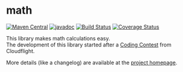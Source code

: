 # math

[![Maven Central](https://maven-badges.herokuapp.com/maven-central/io.rala/math/badge.svg)](https://maven-badges.herokuapp.com/maven-central/io.rala/math)
[![javadoc](https://javadoc.io/badge2/io.rala/math/javadoc.svg)](https://javadoc.io/doc/io.rala/math)
[![Build Status](https://cloud.drone.io/api/badges/rala72/math/status.svg)](https://cloud.drone.io/rala72/math)
[![Coverage Status](https://coveralls.io/repos/github/rala72/math/badge.svg?branch=master)](https://coveralls.io/github/rala72/math?branch=master)

This library makes math calculations easy.  
The development of this library started after a
[Coding Contest](https://codingcontest.org) from Cloudflight.

More details (like a changelog) are available at the [project homepage](http://www.rala.io/library/math).
